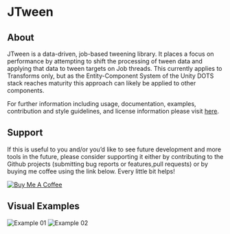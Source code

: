 # JTween

## About
JTween is a data-driven, job-based tweening library. It places a focus on performance by attempting to shift the processing of tween data and applying that data to tween targets on Job threads. This currently applies to Transforms only, but as the Entity-Component System of the Unity DOTS stack reaches maturity this approach can likely be applied to other components.

For further information including usage, documentation, examples, contribution and style guidelines, and license information please visit [here](https://github.com/unity-jtween.io).

## Support
If this is useful to you and/or you’d like to see future development and more tools in the future, please consider supporting it either by contributing to the Github projects (submitting bug reports or features,pull requests) or by buying me coffee using the link below. Every little bit helps!

<a href="https://www.buymeacoffee.com/PBNUzn2Y0" target="_blank"><img src="https://www.buymeacoffee.com/assets/img/custom_images/black_img.png" alt="Buy Me A Coffee" style="height: auto !important;width: auto !important;" ></a>

## Visual Examples
![Example 01](https://github.com/jeffcampbellmakesgames/unity-jtween/blob/master/DocFXProject/images/fun_example_02.gif)
![Example 02](https://github.com/jeffcampbellmakesgames/unity-jtween/blob/master/DocFXProject/images/fun_example_04.gif)